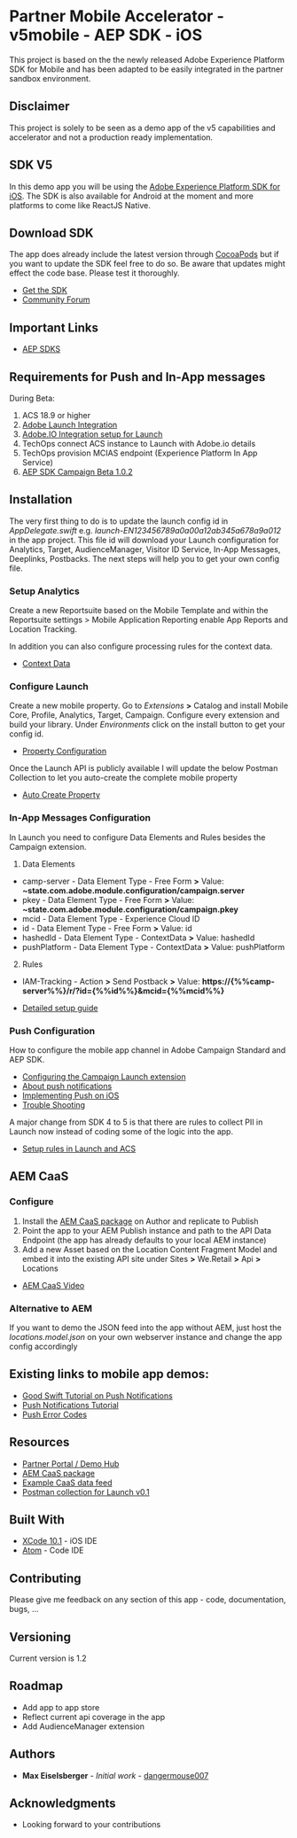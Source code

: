 # Partner Mobile Accelerator - v5mobile - AEP SDK - iOS

This project is based on the the newly released Adobe Experience Platform SDK for Mobile and has been adapted to be easily integrated in the partner sandbox environment.

## Disclaimer

This project is solely to be seen as a demo app of the v5 capabilities and accelerator and not a production ready implementation.

## SDK V5

In this demo app you will be using the [Adobe Experience Platform SDK for iOS](https://aep-sdks.gitbook.io/docs/). The SDK is also available for Android at the moment and more platforms to come like ReactJS Native.

## Download SDK

The app does already include the latest version through [CocoaPods](https://cocoapods.org/) but if you want to update the SDK feel free to do so. Be aware that updates might effect the code base. Please test it thoroughly.

* [Get the SDK](https://aep-sdks.gitbook.io/docs/getting-started/get-the-sdk)
* [Community Forum](https://forums.adobe.com/community/experience-cloud/platform/core-services/mobile-service)

## Important Links
* [AEP SDKS](https://github.com/Adobe-Marketing-Cloud/acp-sdks)

## Requirements for Push and In-App messages

During Beta:
1. ACS 18.9 or higher
2. [Adobe Launch Integration](https://launch-integration.adobe.com)
3. [Adobe.IO Integration setup for Launch](https://console.adobe.io/integrations)
4. TechOps connect ACS instance to Launch with Adobe.io details
5. TechOps provision MCIAS endpoint (Experience Platform In App Service)
5. [AEP SDK Campaign Beta 1.0.2](https://cocoapods.org/pods/ACPCampaignBeta)

## Installation

The very first thing to do is to update the launch config id in  *AppDelegate.swift* e.g. *launch-EN123456789a0a00a12ab345a678a9a012* in the app project. This file id will download your Launch configuration for Analytics, Target, AudienceManager, Visitor ID Service, In-App Messages, Deeplinks, Postbacks. The next steps will help you to get your own config file.

### Setup Analytics

Create a new Reportsuite based on the Mobile Template and within the Reportsuite settings > Mobile Application Reporting enable App Reports and Location Tracking.

In addition you can also configure processing rules for the context data.
- [Context Data](https://marketing.adobe.com/resources/help/en_US/sc/implement/context_data_variables.html)

### Configure Launch

Create a new mobile property. Go to *Extensions* **>** Catalog and install Mobile Core, Profile, Analytics, Target, Campaign. Configure every extension and build your library. Under *Environments* click on the install button to get your config id.

* [Property Configuration](https://aep-sdks.gitbook.io/docs/getting-started/create-a-mobile-property)

Once the Launch API is publicly available I will update the below Postman Collection to let you auto-create the complete mobile property
* [Auto Create Property](../resources/launch-postman-package/mobile-launch-property.json)

### In-App Messages Configuration

In Launch you need to configure Data Elements and Rules besides the Campaign extension.

1. Data Elements
* camp-server - Data Element Type - Free Form **>** Value: **~state.com.adobe.module.configuration/campaign.server**
* pkey - Data Element Type - Free Form **>** Value: **~state.com.adobe.module.configuration/campaign.pkey**
* mcid - Data Element Type - Experience Cloud ID
* id   - Data Element Type - Free Form **>** Value: id
* hashedId - Data Element Type - ContextData **>** Value: hashedId
* pushPlatform - Data Element Type - ContextData **>** Value: pushPlatform

2. Rules
* IAM-Tracking - Action **>** Send Postback **>** Value: **https://{%%camp-server%%}/r/?id={%%id%%}&mcid={%%mcid%%}**

* [Detailed setup guide](https://helpx.adobe.com/campaign/kb/configuring-app-sdk.html#Step3CreaterulesforInApptrackingpostback)

### Push Configuration

How to configure the mobile app channel in Adobe Campaign Standard and AEP SDK.

* [Configuring the Campaign Launch extension](https://aep-sdks.gitbook.io/docs/using-mobile-extensions/adobe-campaign-standard-beta)
* [About push notifications](https://helpx.adobe.com/campaign/standard/channels/using/about-push-notifications.html)
* [Implementing Push on iOS](https://marketing.adobe.com/resources/help/en_US/mobile/ios/push_messaging.html)
* [Trouble Shooting](https://marketing.adobe.com/resources/help/en_US/mobile/ios/c_troubleshooting-push-messaging.html)

A major change from SDK 4 to 5 is that there are rules to collect PII in Launch now instead of coding some of the logic into the app.
* [Setup rules in Launch and ACS](https://helpx.adobe.com/campaign/kb/configuring-app-sdk.html)

## AEM CaaS

### Configure

1. Install the [AEM CaaS package](../resources/aem-package/com.adobe.partners.v5mobile-1.0.zip) on Author and replicate to Publish
2. Point the app to your AEM Publish instance and path to the API Data Endpoint (the app has already defaults to your local AEM instance)
3. Add a new Asset based on the Location Content Fragment Model and embed it into the existing API site under Sites **>** We.Retail **>** Api **>** Locations

* [AEM CaaS Video](https://videos)

### Alternative to AEM

If you want to demo the JSON feed into the app without AEM, just host the *locations.model.json* on your own webserver instance and change the app config accordingly


## Existing links to mobile app demos:

- [Good Swift Tutorial on Push Notifications](https://appcoda.com/push-notification-ios/)
- [Push Notifications Tutorial](https://www.raywenderlich.com/156966/push-notifications-tutorial-getting-started)
- [Push Error Codes](https://developer.apple.com/library/content/documentation/NetworkingInternet/Conceptual/RemoteNotificationsPG/CommunicatingwithAPNs.html#//apple_ref/doc/uid/TP40008194-CH11-SW17)


## Resources

- [Partner Portal / Demo Hub](https://solutionpartners.adobe.com)
- [AEM CaaS package](../resources/aem-package/com.adobe.partners.v5mobile-1.0.zip)
- [Example CaaS data feed](../resources/example-caas-data/locations.model.json)
- [Postman collection for Launch v0.1](../resources/launch-postman-package/mobile-launch-property.json)

## Built With

* [XCode 10.1](https://developer.apple.com/xcode/) - iOS IDE
* [Atom](https://atom.io/) - Code IDE

## Contributing

Please give me feedback on any section of this app - code, documentation, bugs, ...

## Versioning

Current version is 1.2

## Roadmap

- Add app to app store
- Reflect current api coverage in the app
- Add AudienceManager extension

## Authors

* **Max Eiselsberger** - *Initial work* - [dangermouse007](https://github.com/dangermouse007)

## Acknowledgments

* Looking forward to your contributions
